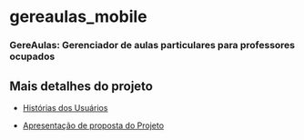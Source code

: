 # gereaulas_mobile

### GereAulas: Gerenciador de aulas particulares para professores ocupados

## Mais detalhes do projeto

- [Histórias dos Usuários](https://docs.google.com/document/d/1ZMLp2Jv_MK-n3qjDYkDD6KRgFyWMfO-7qQCkPM16Vxw/edit?usp=sharing)   


- [Apresentação de proposta do Projeto](https://docs.google.com/presentation/d/18GGY8cSQBWXSLdpzemsPwM5pOqZPUjAS33pmru0G4TA/edit?usp=sharing)

